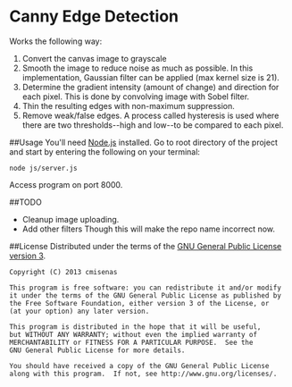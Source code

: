 Canny Edge Detection
====================
Works the following way:

1. Convert the canvas image to grayscale
2. Smooth the image to reduce noise as much as possible.
In this implementation, Gaussian filter can be applied (max kernel size is 21).
3. Determine the gradient intensity (amount of change) and direction for each pixel.
This is done by convolving image with Sobel filter.
4. Thin the resulting edges with non-maximum suppression.
5. Remove weak/false edges.
A process called hysteresis is used where there are two thresholds--high and low--to be compared to each pixel.

##Usage
You'll need [Node.js](http://nodejs.org/) installed.
Go to root directory of the project and start by entering the following on your terminal:
```
node js/server.js
```
Access program on port 8000.

##TODO
+ Cleanup image uploading.
+ Add other filters
  Though this will make the repo name incorrect now.


##License
Distributed under the terms of the [GNU General Public License version 3](http://www.gnu.org/copyleft/gpl.html).

```
Copyright (C) 2013 cmisenas

This program is free software: you can redistribute it and/or modify
it under the terms of the GNU General Public License as published by
the Free Software Foundation, either version 3 of the License, or
(at your option) any later version.

This program is distributed in the hope that it will be useful,
but WITHOUT ANY WARRANTY; without even the implied warranty of
MERCHANTABILITY or FITNESS FOR A PARTICULAR PURPOSE.  See the
GNU General Public License for more details.

You should have received a copy of the GNU General Public License
along with this program.  If not, see http://www.gnu.org/licenses/.
```
